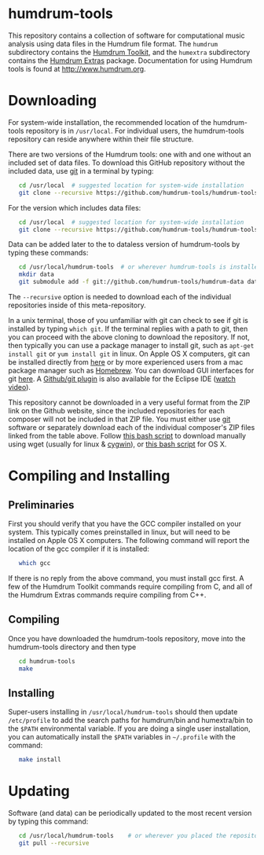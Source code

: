 humdrum-tools
=============

This repository contains a collection of software for computational
music analysis using data files in the Humdrum file format.  The
```humdrum``` subdirectory contains the [Humdrum
Toolkit](https://github.com/humdrum-tools/humdrum), and the
```humextra``` subdirectory contains the [Humdrum
Extras](https://github.com/craigsapp/humextra) package.  Documentation
for using Humdrum tools is found at http://www.humdrum.org.


# Downloading #

For system-wide installation, the recommended location of the
humdrum-tools repository is in ```/usr/local```.  For individual
users, the humdrum-tools repository can reside anywhere within their
file structure.  

There are two versions of the Humdrum tools: one with and one without
an included set of data files.  To download this GitHub repository
without the included data, use
[git](http://en.wikipedia.org/wiki/Git_%29software%29) in a terminal
by typing:

```bash
   cd /usr/local  # suggested location for system-wide installation
   git clone --recursive https://github.com/humdrum-tools/humdrum-tools
```

For the version which includes data files:

```bash
   cd /usr/local  # suggested location for system-wide installation
   git clone --recursive https://github.com/humdrum-tools/humdrum-tools-with-data humdrum-tools
```

Data can be added later to the to dataless version of humdrum-tools
by typing these commands:

```bash
   cd /usr/local/humdrum-tools  # or wherever humdrum-tools is installed
   mkdir data
   git submodule add -f git://github.com/humdrum-tools/humdrum-data data
```


The ```--recursive``` option is needed to download each of the
individual repositories inside of this meta-repository.

In a unix terminal, those of you unfamiliar with git can check to
see if git is installed by typing ```which git```.  If the terminal
replies with a path to git, then you can proceed with the above
cloning to download the repository.  If not, then typically you can
use a package manager to install git, such as ```apt-get install
git``` or ```yum install git``` in linux.  On Apple OS X computers,
git can be installed directly from [here](http://git-scm.com/download/mac)
or by more experienced users from a mac package manager such as
[Homebrew](http://brew.sh).  You can download GUI interfaces for
git [here](http://git-scm.com/downloads/guis).  A [Github/git
plugin](http://eclipse.github.com) is also available for the Eclipse
IDE ([watch video](http://www.youtube.com/watch?v=ptK9-CNms98)).

This repository cannot be downloaded in a very useful format from
the ZIP link on the Github website, since the included repositories
for each composer will not be included in that ZIP file.  You must
either use [git](http://en.wikipedia.org/wiki/Git_%29software%29)
software or separately download each of the individual composer's
ZIP files linked from the table above.  Follow [this bash
script](https://gist.github.com/josquin-research-project/8177804)
to download manually using wget (usually for linux &
[cygwin](http://www.cygwin.com)), or [this bash
script](https://gist.github.com/josquin-research-project/8177884)
for OS X.

# Compiling and Installing #

## Preliminaries ##

First you should verify that you have the GCC compiler installed on your system.  This typically comes preinstalled in linux, but will need to be installed on Apple OS X computers.  The following command will report the location of the gcc compiler if it is installed:

```bash
   which gcc
```

If there is no reply from the above command, you must install gcc first.  A few
of the Humdrum Toolkit commands require compiling from C, and all of the 
Humdrum Extras commands require compiling from C++.

## Compiling ##

Once you have downloaded the humdrum-tools repository, move
into the humdrum-tools directory and then type

```bash
   cd humdrum-tools
   make
```

## Installing ##

Super-users installing in ```/usr/local/humdrum-tools``` should
then update ```/etc/profile``` to add the search paths for humdrum/bin
and humextra/bin to the ```$PATH``` environmental variable.  If you are
doing a single user installation, you can automatically install the
```$PATH``` variables in ```~/.profile``` with the command:

```bash
   make install
```

# Updating #

Software (and data) can be periodically updated to the most recent version
by typing this command:

```bash
   cd /usr/local/humdrum-tools    # or wherever you placed the repository
   git pull --recursive
```



